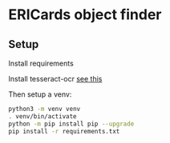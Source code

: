 # ERICards object finder

## Setup
Install requirements

Install tesseract-ocr [see this](https://pyimagesearch.com/2018/09/17/opencv-ocr-and-text-recognition-with-tesseract/)


Then setup a venv:
```bash
python3 -m venv venv
. venv/bin/activate
python -m pip install pip --upgrade
pip install -r requirements.txt
```